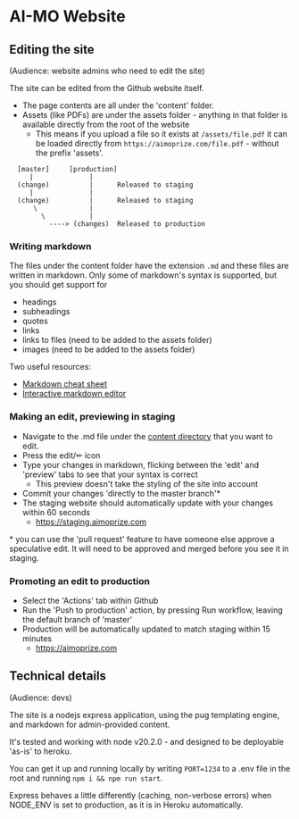 # AI-MO Website

## Editing the site

(Audience: website admins who need to edit the site)

The site can be edited from the Github website itself. 
- The page contents are all under the 'content' folder.
- Assets (like PDFs) are under the assets folder - anything in that folder is available directly from the root of the website
  - This means if you upload a file so it exists at `/assets/file.pdf` it can be loaded directly from `https://aimoprize.com/file.pdf` - without the prefix 'assets'.
 
```
  [master]     [production]
     |              |
  (change)          |      Released to staging
     |              |
  (change)          |      Released to staging
      \             |
        \           |
          ----> (changes)  Released to production
```
  

### Writing markdown

The files under the content folder have the extension `.md` and these files are written in markdown. Only some of markdown's syntax is supported, but you should get support for
- headings
- subheadings
- quotes
- links
- links to files (need to be added to the assets folder)
- images (need to be added to the assets folder)

Two useful resources:
- [Markdown cheat sheet](https://www.markdownguide.org/cheat-sheet/)
- [Interactive markdown editor](https://stackedit.io/)

### Making an edit, previewing in staging
- Navigate to the .md file under the [content directory](/content) that you want to edit.
- Press the edit/✏ icon 
- Type your changes in markdown, flicking between the 'edit' and 'preview' tabs to see that your syntax is correct
  - This preview doesn't take the styling of the site into account
- Commit your changes 'directly to the master branch'\*
- The staging website should automatically update with your changes within 60 seconds
  - https://staging.aimoprize.com

\* you can use the 'pull request' feature to have someone else approve a speculative edit. It will need to be approved and merged before you see it in staging.

### Promoting an edit to production
- Select the 'Actions' tab within Github
- Run the 'Push to production' action, by pressing Run workflow, leaving the default branch of 'master'
- Production will be automatically updated to match staging within 15 minutes
  - https://aimoprize.com


## Technical details

(Audience: devs)

The site is a nodejs express application, using the pug templating engine, and markdown for admin-provided content. 

It's tested and working with node v20.2.0 - and designed to be deployable 'as-is' to heroku.

You can get it up and running locally by writing `PORT=1234` to a .env file in the root and running `npm i && npm run start`.

Express behaves a little differently (caching, non-verbose errors) when NODE_ENV is set to production, as it is in Heroku automatically. 
